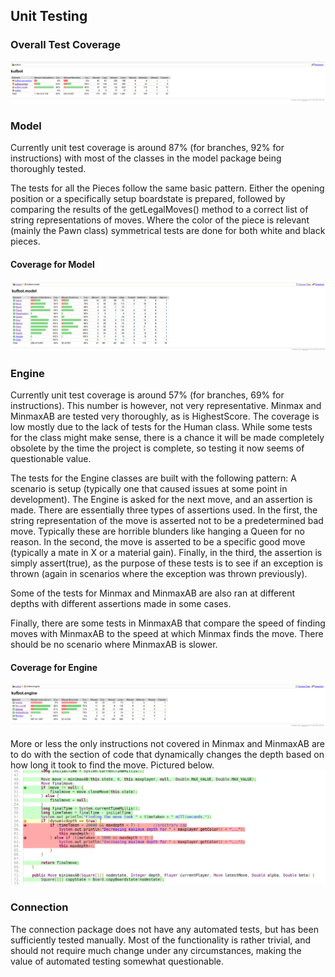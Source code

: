 ## Unit Testing
### Overall Test Coverage

![Image](https://github.com/antlammi/ChessAI_TiRa/blob/master/documentation/Test%20Coverage%207.png)

### Model
Currently unit test coverage is around 87% (for branches, 92% for instructions) with most of the classes in the model package being thoroughly tested.

The tests for all the Pieces follow the same basic pattern. Either the opening position or a specifically setup boardstate is prepared, followed by comparing the results of the getLegalMoves() method to a correct list of string representations of moves. Where the color of the piece is relevant (mainly the Pawn class) symmetrical tests are done for both white and black pieces.     
#### Coverage for Model
![Image](https://github.com/antlammi/ChessAI_TiRa/blob/master/documentation/Test%20Coverage%208.png)

### Engine
Currently unit test coverage is around 57% (for branches, 69% for instructions). This number is however, not very representative. Minmax and MinmaxAB are tested very thoroughly, as is HighestScore. The coverage is low mostly due to the lack of tests for the Human class. While some tests for the class might make sense, there is a chance it will be made completely obsolete by the time the project is complete, so testing it now seems of questionable value.

The tests for the Engine classes are built with the following pattern: A scenario is setup (typically one that caused issues at some point in development). The Engine is asked for the next move, and an assertion is made. There are essentially three types of assertions used. In the first, the string representation of the move is asserted not to be a predetermined bad move. Typically these are horrible blunders like hanging a Queen for no reason. In the second, the move is asserted to be a specific good move (typically a mate in X or a material gain). Finally, in the third, the assertion is simply assert(true), as the purpose of these tests is to see if an exception is thrown (again in scenarios where the exception was thrown previously).

Some of the tests for Minmax and MinmaxAB are also ran at different depths with different assertions made in some cases.

Finally, there are some tests in MinmaxAB that compare the speed of finding moves with MinmaxAB to the speed at which Minmax finds the move. There should be no scenario where MinmaxAB is slower.


#### Coverage for Engine
![Image](https://github.com/antlammi/ChessAI_TiRa/blob/master/documentation/Test%20Coverage%209.png)

More or less the only instructions not covered in Minmax and MinmaxAB are to do with the section of code that dynamically changes the depth based on how long it took to find the move. Pictured below.
![Image](https://github.com/antlammi/ChessAI_TiRa/blob/master/documentation/Test%20Coverage%204.png)

### Connection

The connection package does not have any automated tests, but has been sufficiently tested manually. Most of the functionality is rather trivial, and should not require much change under any circumstances, making the value of automated testing somewhat questionable.
